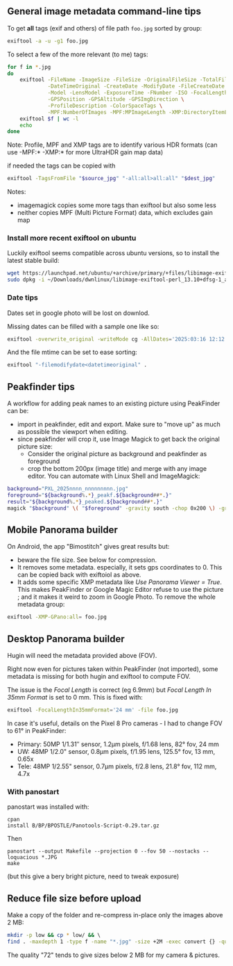 ## General image metadata command-line tips

To get **all** tags (exif and others) of file path `foo.jpg` sorted by group:

```sh
exiftool -a -u -g1 foo.jpg
```

To select a few of the more relevant (to me) tags:

```sh
for f in *.jpg
do
    exiftool -FileName -ImageSize -FileSize -OriginalFileSize -TotalFileSize\
             -DateTimeOriginal -CreateDate -ModifyDate -FileCreateDate -FileModifyDate \
             -Model -LensModel -ExposureTime -FNumber -ISO -FocalLength -Aperture -composite:FieldOfView -Orientation \
             -GPSPosition -GPSAltitude -GPSImgDirection \
             -ProfileDescription -ColorSpaceTags \
             -MPF:NumberOfImages -MPF:MPImageLength -XMP:DirectoryItemLength -XMP:HdrPlusMakernote -file "$f"
    exiftool $f | wc -l
    echo
done
```

Note: Profile, MPF and XMP tags are to identify various HDR formats (can use -MPF:* -XMP:* for more UltraHDR gain map data)

if needed the tags can be copied with

```sh
exiftool -TagsFromFile "$source_jpg" "-all:all>all:all" "$dest_jpg"
```

Notes:

* imagemagick copies some more tags than exiftool but also some less
* neither copies MPF (Multi Picture Format) data, which excludes gain map

### Install more recent exiftool on ubuntu

Luckily exiftool seems compatible across ubuntu versions, so to install the latest stable build:

```sh
wget https://launchpad.net/ubuntu/+archive/primary/+files/libimage-exiftool-perl_13.10+dfsg-1_all.deb
sudo dpkg -i ~/Downloads/dwnlinux/libimage-exiftool-perl_13.10+dfsg-1_all.deb
```

### Date tips

Dates set in google photo will be lost on downlod.

Missing dates can be filled with a sample one like so:

```sh
exiftool -overwrite_original -writeMode cg -AllDates='2025:03:16 12:12:12' .
```

And the file mtime can be set to ease sorting:

```sh
exiftool "-filemodifydate<datetimeoriginal" .
```

## Peakfinder tips

A workflow for adding peak names to an existing picture using PeakFinder can be:

* import in peakfinder, edit and export. Make sure to "move up" as much as possible the viewport when editing.
* since peakfinder will crop it, use Image Magick to get back the original picture size:
  * Consider the original picture as background and peakfinder as foreground
  * crop the bottom 200px (image title) and merge with any image editor. You can automate with Linux Shell and ImageMagick:


```sh
background="PXL_2025nnnn_nnnnnnnnn.jpg"
foreground="${background%.*}_peakf.${background##*.}"
result="${background%.*}_peaked.${background##*.}"
magick "$background" \( "$foreground" -gravity south -chop 0x200 \) -gravity north -composite "$result"
```

## Mobile Panorama builder

On Android, the app "Bimostitch" gives great results but:

* beware the file size. See below for compression.
* It removes some metadata. especially, it sets gps coordinates to 0. This can be copied back with exiftoiol as above.
* It adds some specific XMP metadata like *Use Panorama Viewer = True*. This makes PeakFinder or Google Magic Editor refuse to use the picture ; and it makes it weird to zoom in Google Photo. To remove the whole metadata group:

```sh
exiftool -XMP-GPano:all= foo.jpg
```

## Desktop Panorama builder

Hugin will need the metadata provided above (FOV).

Right now even for pictures taken within PeakFinder (not imported), some metadata is missing for both hugin and exiftool to compute FOV.

The issue is the *Focal Length* is correct (eg 6.9mm) but *Focal Length In 35mm Format* is set to 0 mm.
This is fixed with:

```sh
exiftool -FocalLengthIn35mmFormat='24 mm' -file foo.jpg
```

In case it's useful, details on the Pixel 8 Pro cameras - I had to change FOV to 61° in PeakFinder:

* Primary: 50MP 1/1.31″ sensor, 1.2μm pixels, f/1.68 lens, 82° fov, 24 mm
* UW:      48MP 1/2.0"  sensor, 0.8µm pixels, f/1.95 lens, 125.5° fov, 13 mm, 0.65x
* Tele:    48MP 1/2.55" sensor, 0.7µm pixels, f/2.8  lens, 21.8° fov, 112 mm, 4.7x

### With panostart

panostart was installed with:

```
cpan
install B/BP/BPOSTLE/Panotools-Script-0.29.tar.gz
```

Then

```
panostart --output Makefile --projection 0 --fov 50 --nostacks --loquacious *.JPG
make
```

(but this give a bery bright picture, need to tweak exposure)

## Reduce file size before upload

Make a copy of the folder and re-compress in-place only the images above 2 MB:

```sh
mkdir -p low && cp * low/ && \ 
find . -maxdepth 1 -type f -name "*.jpg" -size +2M -exec convert {} -quality 72 low/{} \;
```

The quality "72" tends to give sizes below 2 MB for my camera & pictures.
